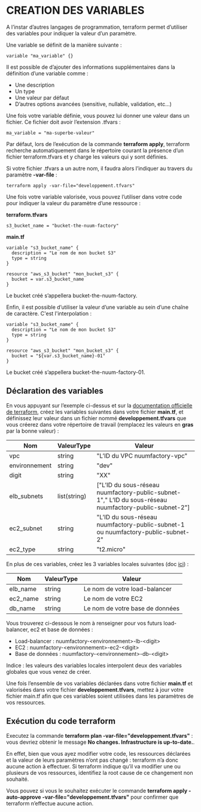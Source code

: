 # CREATION DES VARIABLES

A l’instar d’autres langages de programmation, terraform permet d’utiliser des variables pour indiquer la valeur d’un paramètre.

Une variable se définit de la manière suivante :

```
variable "ma_variable" {}
```

Il est possible de d’ajouter des informations supplémentaires dans la définition d’une variable comme :
- Une description
- Un type
- Une valeur par défaut
- D’autres options avancées (sensitive, nullable, validation, etc…)

Une fois votre variable définie, vous pouvez lui donner une valeur dans un fichier. Ce fichier doit avoir l’extension .tfvars :

```
ma_variable = "ma-superbe-valeur"
```

Par défaut, lors de l’exécution de la commande **terraform apply**, terraform recherche automatiquement dans le répertoire courant la présence d’un fichier terraform.tfvars et y charge les valeurs qui y sont définies.

Si votre fichier .tfvars a un autre nom, il faudra alors l’indiquer au travers du paramètre **-var-file** :

```
terraform apply -var-file="developpement.tfvars"
```

Une fois votre variable valorisée, vous pouvez l’utiliser dans votre code pour indiquer la valeur du paramètre d’une ressource :

**terraform.tfvars**

```
s3_bucket_name = "bucket-the-nuum-factory"
```

**main.tf**

```
variable "s3_bucket_name" {
  description = "Le nom de mon bucket S3"
  type = string
}

resource "aws_s3_bucket" "mon_bucket_s3" {
  bucket = var.s3_bucket_name
}
```

Le bucket créé s’appellera bucket-the-nuum-factory.

Enfin, il est possible d’utiliser la valeur d’une variable au sein d’une chaîne de caractère. C'est l'interpolation :

```
variable "s3_bucket_name" {
  description = "Le nom de mon bucket S3"
  type = string
}

resource "aws_s3_bucket" "mon_bucket_s3" {
  bucket = "${var.s3_bucket_name}-01"
}
```

Le bucket créé s’appellera bucket-the-nuum-factory-01.

## Déclaration des variables

En vous appuyant sur l’exemple ci-dessus et sur la [documentation officielle de terraform](https://developer.hashicorp.com/terraform/language/values/variables), créez les variables suivantes dans votre fichier **main.tf**, et définissez leur valeur dans un fichier nommé **developpement.tfvars** que vous créerez dans votre répertoire de travail (remplacez les valeurs en **gras** par la bonne valeur) :

| Nom           | ValeurType   | Valeur                                                                                                 |
|---------------|--------------|--------------------------------------------------------------------------------------------------------|
| vpc           | string       | "L’ID du VPC nuumfactory-vpc"                                                                          |
| environnement | string       | "dev"                                                                                                  |
| digit         | string       | "XX"                                                                                                   |
| elb_subnets   | list(string) | ["L’ID du sous-réseau nuumfactory-public-subnet-1"," L’ID du sous-réseau nuumfactory-public-subnet-2"] |
| ec2_subnet    | string       | "L’ID du sous-réseau nuumfactory-public-subnet-1 ou nuumfactory-public-subnet-2"                       |
| ec2_type      | string       | "t2.micro"                                                                                             |

En plus de ces variables, créez les 3 variables locales suivantes (doc [ici](https://developer.hashicorp.com/terraform/language/values/locals)) :

| Nom         | ValeurType | Valeur                                            |
|-------------|------------|---------------------------------------------------|
| elb_name    | string     | Le nom de votre load-balancer                     |
| ec2_name    | string     | Le nom de votre EC2                               |
| db_name     | string     | Le nom de votre base de données                   |

Vous trouverez ci-dessous le nom à renseigner pour vos futurs load-balancer, ec2 et base de données :
- Load-balancer : nuumfactory-\<environnement\>-lb-\<digit\>
- EC2 : nuumfactory-\<environnement\>-ec2-\<digit\>
- Base de données : nuumfactory-\<environnement\>-db-\<digit\>

Indice : les valeurs des variables locales interpolent deux des variables globales que vous venez de créer.

Une fois l’ensemble de vos variables déclarées dans votre fichier **main.tf** et valorisées dans votre fichier **developpement.tfvars**, mettez à jour votre fichier main.tf afin que ces variables soient utilisées dans les paramètres de vos ressources.

## Exécution du code terraform

Executez la commande **terraform plan -var-file="developpement.tfvars"** : vous devriez obtenir le message **No changes. Infrastructure is up-to-date.**.

En effet, bien que vous ayez modifier votre code, les ressources déclarées et la valeur de leurs paramètres n’ont pas changé : terraform n’a donc aucune action à effectuer. Si terraform indique qu’il va modifier une ou plusieurs de vos ressources, identifiez la root cause de ce changement non souhaité.

Vous pouvez si vous le souhaitez exécuter le commande **terraform apply -auto-approve -var-file="developpement.tfvars"** pour confirmer que terraform n’effectue aucune action.